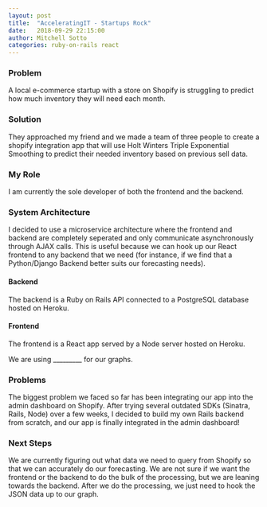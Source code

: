 ```yaml
---
layout: post
title:  "AcceleratingIT - Startups Rock"
date:   2018-09-29 22:15:00
author: Mitchell Sotto
categories: ruby-on-rails react
---
```

### Problem
A local e-commerce startup with a store on Shopify is struggling to predict how much inventory they will need each month. 

### Solution
They approached my friend and we made a team of three people to create a shopify integration app that will use Holt Winters Triple Exponential Smoothing to predict their needed inventory based on previous sell data.

### My Role
I am currently the sole developer of both the frontend and the backend. 

### System Architecture
I decided to use a microservice architecture where the frontend and backend are completely seperated and only communicate asynchronously through AJAX calls. This is useful because we can hook up our React frontend to any backend that we need (for instance, if we find that a Python/Django Backend better suits our forecasting needs).

#### Backend
The backend is a Ruby on Rails API connected to a PostgreSQL database hosted on Heroku.

#### Frontend
The frontend is a React app served by a Node server hosted on Heroku.

We are using _________ for our graphs.

### Problems
The biggest problem we faced so far has been integrating our app into the admin dashboard on Shopify. After trying several outdated SDKs (Sinatra, Rails, Node) over a few weeks, I decided to build my own Rails backend from scratch, and our app is finally integrated in the admin dashboard!

### Next Steps
We are currently figuring out what data we need to query from Shopify so that we can accurately do our forecasting. We are not sure if we want the frontend or the backend to do the bulk of the processing, but we are leaning towards the backend. After we do the processing, we just need to hook the JSON data up to our graph.
